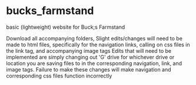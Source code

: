 # bucks_farmstand
 basic (lightweight) website for Buck;s Farmstand

Download all accompanying folders,
Slight edits/changes will need to be made to html files, specifically for the navigation links, calling on css files in the link tag, and accompanying image tags
 Edits that will need to be implemented are simply changing out 'G' drive for whichever drive or location you are saving files to in the corresponding navigation, link, and image tags. 
Failure to make these changes will make navigation and corresponding css files function incorrectly
